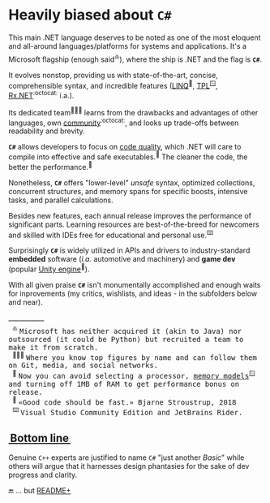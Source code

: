 # Heavily biased about `C#`

This main .NET language deserves to be noted as one of the most eloquent and all-around languages/platforms for systems and applications. It's a Microsoft flagship (enough said<sup>⛵</sup>), where the ship is .NET and the flag is **`C#`**.

It evolves nonstop, providing us with state-of-the-art, concise, comprehensible syntax, and incredible features ([LINQ](https://stackoverflow.com/questions/2321724/where-can-i-get-a-good-concise-linq-cheatsheet)<sup>🔗</sup>, [TPL](https://docs.microsoft.com/en-us/dotnet/standard/parallel-programming/task-parallel-library-tpl)<sup>🪟</sup>, [Rx.NET](https://github.com/dotnet/reactive)<sup>:octocat:</sup> i.a.). 

Its dedicated team<sup>:people_holding_hands:</sup> learns from the drawbacks and advantages of other languages, own [community](https://github.com/dotnet/csharplang/tree/main/proposals)<sup>:octocat:</sup>, and looks up trade-offs between readability and brevity.

**`C#`** allows developers to focus on [code quality](../software/QA/README+/code-quality.md), which .NET will care to compile into effective and safe executables.<sup>💾</sup>  The cleaner the code, the better the performance.<sup>🪩</sup>

Nonetheless, **`C#`** offers "lower-level" _unsafe_ syntax, optimized collections, concurrent structures, and memory spans for specific boosts, intensive tasks, and parallel calculations.

Besides new features, each annual release improves the performance of significant parts. Learning resources are best-of-the-breed for newcomers and skilled with IDEs free for educational and personal use.<sup>⌨️</sup>

Surprisingly **`C#`** is widely utilized in APIs and drivers to industry-standard **embedded** software (_i.a._ automotive and machinery) and **game dev** (popular [Unity engine](https://unity.com/solutions/programming)<sup>🔗</sup>).

With all given praise **`C#`** isn't monumentally accomplished and enough waits for inprovements (my critics, wishlists, and ideas - in the subfolders below and near).

\___________\
&nbsp;&nbsp;<sup>⛵</sup>&nbsp;<samp>Microsoft has neither acquired it (akin to Java) nor outsourced (it could be Python) but recruited a team to make it from scratch.</samp>\
&nbsp;&nbsp;<sup>🧑‍🤝‍🧑</sup>&nbsp;<samp>Where you know top figures by name and can follow them on Git, media, and social networks.</samp>\
&nbsp;&nbsp;<sup>💾</sup>&nbsp;<samp>Now you can avoid selecting a processor, [memory models](https://devblogs.microsoft.com/oldnewthing/20200728-00/?p=104012)<sup>🪟</sup> and turning off 1MB of RAM to get performance bonus on release.</samp>\
&nbsp;&nbsp;<sup>🪩</sup>&nbsp;<samp>«Good code should be fast.» Bjarne Stroustrup, 2018</samp>\
&nbsp;&nbsp;<sup>⌨️</sup>&nbsp;<samp>Visual Studio Community Edition and JetBrains Rider.</samp>

## <ins>&thinsp;Bottom line&thinsp;</ins>

Genuine `C++` experts are justified to name `C#` "just another _Basic_" while others will argue that it harnesses design phantasies for the sake of dev progress and clarity.

🔚 ... but [README+](README+)
